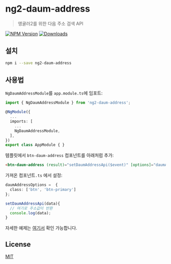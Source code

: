 # ng2-daum-address

> 앵귤러2를 위한 다음 주소 검색 API

[![NPM Version][npm-image]][npm-url]
[![Downloads][npm-downloads-image]][npm-downloads-url]

## 설치

```bash
npm i --save ng2-daum-address
```

## 사용법

`NgDaumAddressModule`를 `app.module.ts`에 임포트:
```ts
import { NgDaumAddressModule } from 'ng2-daum-address';

@NgModule({
  ...
  imports: [
    ...
    NgDaumAddressModule,
  ],
})
export class AppModule { }
```

템플릿에서 `btn-daum-address` 컴포넌트를 아래처럼 추가:
```html
<btn-daum-address (result)="setDaumAddressApi($event)" [options]="daumAddressOptions"></btn-daum-address>
```

가져온 컴포넌트`.ts` 에서 설정:
```ts
daumAddressOptions =  {
  class: ['btn', 'btn-primary']
};

setDaumAddressApi(data){
  // 여기로 주소값이 반환
  console.log(data);
}
```

자세한 예제는 [여기서][example-page] 확인 가능합니다.

## License

[MIT](LICENSE.md)

[npm-image]: https://img.shields.io/npm/v/ng2-daum-address.svg
[npm-url]: https://npmjs.org/package/ng2-daum-address
[npm-downloads-image]: http://img.shields.io/npm/dm/ng2-daum-address.svg
[npm-downloads-url]: https://npmjs.org/package/ng2-daum-address
[example-page]: https://brendaniel.github.io/ng2-daum-address
